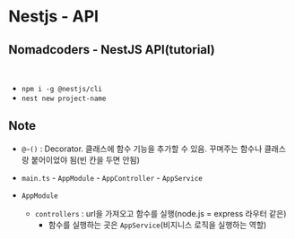 # Nestjs - API

## Nomadcoders - NestJS API(tutorial)

<br>

- `npm i -g @nestjs/cli`
- `nest new project-name`

## Note

- `@~()` : Decorator. 클래스에 함수 기능을 추가할 수 있음. 꾸며주는 함수나 클래스랑 붙어이었야 됨(빈 칸을 두면 안됨)

- `main.ts` - `AppModule` - `AppController` - `AppService`

- `AppModule`

  - `controllers` : url을 가져오고 함수를 실행(node.js = express 라우터 같은)
    - 함수를 실행하는 곳은 `AppService`(비지니스 로직을 실행하는 역할)
